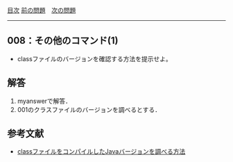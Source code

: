 [目次](../toc.md)
[前の問題](../007/README.md)　[次の問題](../009/README.md)


***
## 008：その他のコマンド(1)

* classファイルのバージョンを確認する方法を提示せよ。

## 解答
1. myanswerで解答．
1. 001のクラスファイルのバージョンを調べるとする．

## 参考文献
- [classファイルをコンパイルしたJavaバージョンを調べる方法](https://qiita.com/talog/items/9eb6c7ea96577344ac5b)
